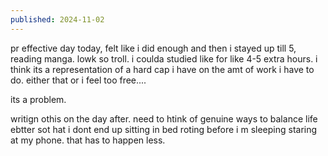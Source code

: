 ```yaml
---
published: 2024-11-02
---
```


pr effective day today, felt like i did enough and then i stayed up till 5, reading manga. lowk so troll. i coulda studied like for like 4-5 extra hours. i think its a representation of a hard cap i have on the amt of work i have to do. either that or i feel too free....

its a problem.

writign othis on the day after. need to htink of genuine ways to balance life ebtter sot hat i dont end up sitting in bed roting before i m sleeping staring at my phone. that has to happen less.